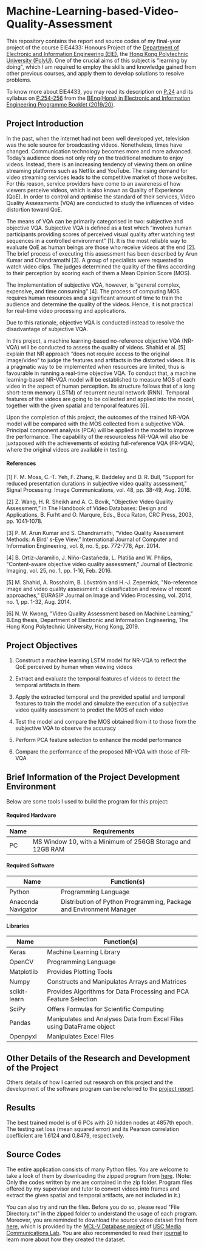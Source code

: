 # Machine-Learning-based-Video-Quality-Assessment
This repository contains the report and source codes of my final-year project of the course EIE4433: Honours Project of the [Department of Electronic and Information Engineering (EIE)](https://www.eie.polyu.edu.hk/home/index.html), the [Hong Kong Polytechnic University (PolyU)](https://www.polyu.edu.hk/).
One of the crucial aims of this subject is "learning by doing", which I am required to employ the skills and knowledge gained from other previous courses, and apply them to develop solutions to resolve problems.

To know more about EIE4433, you may read its description on [P.24](https://www.eie.polyu.edu.hk/docs/Programmes/Programme_Booklets/4year/42470/42470-BEngEIE-1920-Aug2019.pdf#page=30) and its syllabus on [P.254-256](https://www.eie.polyu.edu.hk/docs/Programmes/Programme_Booklets/4year/42470/42470-BEngEIE-1920-Aug2019.pdf#page=260) from the [BEng(Hons) in Electronic and Information Engineering Programme Booklet (2019/20)](https://www.eie.polyu.edu.hk/docs/Programmes/Programme_Booklets/4year/42470/42470-BEngEIE-1920-Aug2019.pdf).

## Project Introduction
In the past, when the internet had not been well developed yet, television was the sole source for broadcasting videos. Nonetheless, times have changed. Communication technology becomes more and more advanced. Today’s audience does not only rely on the traditional medium to enjoy videos. Instead, there is an increasing tendency of viewing them on online streaming platforms such as Netflix and YouTube. The rising demand for video streaming services leads to the competitive market of those websites. For this reason, service providers have come to an awareness of how viewers perceive videos, which is also known as Quality of Experience (QoE). In order to control and optimise the standard of their services, Video Quality Assessments (VQA) are conducted to study the influences of video distortion toward QoE.

The means of VQA can be primarily categorised in two: subjective and objective VQA. Subjective VQA is defined as a test which “involves human participants providing scores of perceived visual quality after watching test sequences in a controlled environment” [1]. It is the most reliable way to evaluate QoE as human beings are those who receive videos at the end [2]. The brief process of executing this assessment has been described by Arun Kumar and Chandramathi [3]. A group of specialists were requested to watch video clips. The judges determined the quality of the films according to their perception by scoring each of them a Mean Opinion Score (MOS).

The implementation of subjective VQA, however, is “general complex, expensive, and time consuming” [4]. The process of computing MOS requires human resources and a significant amount of time to train the audience and determine the quality of the videos. Hence, it is not practical for real-time video processing and applications.

Due to this rationale, objective VQA is conducted instead to resolve the disadvantage of subjective VQA. 

In this project, a machine learning-based no-reference objective VQA (NR-VQA) will be conducted to assess the quality of videos. Shahid et al. [5] explain that NR approach “does not require access to the original image/video” to judge the features and artifacts in the distorted videos. It is a pragmatic way to be implemented when resources are limited, thus is favourable in running a real-time objective VQA. To conduct that, a machine learning-based NR-VQA model will be established to measure MOS of each video in the aspect of human perception. Its structure follows that of a long short-term memory (LSTM) of recurrent neural network (RNN). Temporal features of the videos are going to be collected and applied into the model, together with the given spatial and temporal features [6].

Upon the completion of this project, the outcomes of the trained NR-VQA model will be compared with the MOS collected from a subjective VQA. Principal component analysis (PCA) will be applied in the model to improve the performance. The capability of the resourceless NR-VQA will also be juxtaposed with the achievements of existing full-reference VQA (FR-VQA), where the original videos are available in testing.

#### References

[1] 	F. M. Moss, C.-T. Yeh, F. Zhang, R. Baddeley and D. R. Bull, “Support for reduced presentation durations in subjective video quality assessment,” Signal Processing: Image Communications, vol. 48, pp. 38-49, Aug. 2016. 

[2] 	Z. Wang, H. R. Sheikh and A. C. Bovik, “Objective Video Quality Assessment,” in The Handbook of Video Databases: Design and Applications, B. Furht and O. Marqure, Eds., Boca Raton, CRC Press, 2003, pp. 1041-1078.

[3] 	P. M. Arun Kumar and S. Chandramathi, “Video Quality Assessment Methods: A Bird' s-Eye View,” International Journal of Computer and Information Engineering, vol. 8, no. 5, pp. 772-778, Apr. 2014. 

[4] 	B. Ortiz-Jaramillo, J. Niño-Castañeda, L. Platiša and W. Philips, "Content-aware objective video quality assessment," Journal of Electronic Imaging, vol. 25, no. 1, pp. 1-16, Feb. 2016. 

[5] 	M. Shahid, A. Rossholm, B. Lövström and H.-J. Zepernick, "No-reference image and video quality assessment: a classification and review of recent approaches," EURASIP Journal on Image and Video Processing, vol. 2014, no. 1, pp. 1-32, Aug. 2014. 

[6] 	N. W. Kwong, "Video Quality Assessment based on Machine Learning," B.Eng thesis, Department of Electronic and Information Engineering, The Hong Kong Polytechnic University, Hong Kong, 2019.

## Project Objectives
1.	Construct a machine learning LSTM model for NR-VQA to reflect the QoE perceived by human when viewing videos

2.	Extract and evaluate the temporal features of videos to detect the temporal artifacts in them

3.	Apply the extracted temporal and the provided spatial and temporal features to train the model and simulate the execution of a subjective video quality assessment to predict the MOS of each video

4.	Test the model and compare the MOS obtained from it to those from the subjective VQA to observe the accuracy

5.	Perform PCA feature selection to enhance the model performance

6.	Compare the performance of the proposed NR-VQA with those of FR-VQA

## Brief Information of the Project Development Environment
Below are some tools I used to build the program for this project:

#### Required Hardware
| Name  | Requirements |
| ------------- | ------------- |
| PC | MS Window 10, with a Minimum of 256GB Storage and 12GB RAM |

#### Required Software
| Name  | Function(s) |
| ------------- | ------------- |
| Python | Programming Language |
| Anaconda Navigator | Distribution of Python Programming, Package and Environment Manager |

#### Libraries
| Name  | Function(s) |
| ------------- | ------------- |
| Keras | Machine Learning Library |
| OpenCV | Programming Language |
| Matplotlib | Provides Plotting Tools |
| Numpy | Constructs and Manipulates Arrays and Matrices |
| scikit-learn | Provides Algorithms for Data Processing and PCA Feature Selection |
| SciPy | Offers Formulas for Scientific Computing|
| Pandas | Manipulates and Analyses Data from Excel Files using DataFrame object |
| Openpyxl | Manipulates Excel Files |

## Other Details of the Research and Development of the Project
Others details of how I carried out research on this project and the development of the software program can be referred to the [project report](https://drive.google.com/file/d/1rEQtmSKbfx9cAtAdCwc_DFayULRhNQfg/view?usp=sharing).

## Results
The best trained model is of 6 PCs with 20 hidden nodes at 4857th epoch. The testing set loss (mean squared error) and its Pearson correlation coefficient are 1.6124 and 0.8479, respectively. 

## Source Codes
The entire application consists of many Python files. You are welcome to take a look of them by downloading the zipped program from [here](https://github.com/NJoyceHo/Machine-Learning-based-Video-Quality-Assessment/blob/master/Machine-Learning-based-Video%20Quality-Assessment_SourceCodes_NJoyceHo.zip). (Note: Only the codes written by me are contained in the zip folder. Program files offered by my supervisor and tutor to convert videos into frames and extract the given spatial and temporal artifacts, are not included in it.)

You can also try and run the files. Before you do so, please read "File Directory.txt" in the zipped folder to understand the usage of each program. Moreover, you are reminded to download the source video dataset first from [here](https://drive.google.com/file/d/1z41hdqR-bqNLcUWllPePzkfQW-I_A9ny/view?usp=sharing), which is provided by the [MCL-V Database project](http://mcl.usc.edu/mcl-v-database/) of [USC Media Communications Lab](http://mcl.usc.edu/). You are also recommended to read their [journal](http://mcl.usc.edu/wp-content/uploads/2015/03/MCL-V-A-streaming-video-quality-assessment-database.pdf) to learn more about how they created the dataset.
